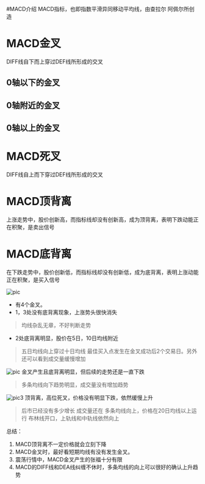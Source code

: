 #MACD介绍
MACD指标，也即指数平滑异同移动平均线，由查拉尔 阿佩尔所创造

# MACD金叉
DIFF线自下而上穿过DEF线所形成的交叉

## 0轴以下的金叉

## 0轴附近的金叉

## 0轴以上的金叉

# MACD死叉
DIFF线自上而下穿过DEF线所形成的交叉

# MACD顶背离
上涨走势中，股价创新高，而指标线却没有创新高，成为顶背离，表明下跌动能正在积聚，是卖出信号

# MACD底背离
在下跌走势中，股价创新低，而指标线却没有创新低，成为底背离，表明上涨动能正在积聚，是买入信号

![pic]()
* 有4个金叉。
* 1，3处没有底背离现象，上涨势头很快消失
> 均线杂乱无章，不好判断走势

* 2处底背离明显，股价在5日，10日均线附近
> 五日均线向上穿过十日均线
> 最佳买入点发生在金叉成功后2个交易日。另外还可以看到成交量缓慢增加

![pic]()
金叉产生且底背离明显，但后续的走势还是一直下跌
> 多条均线向下趋势明显，成交量没有增加趋势

![pic3]()
顶背离，高位死叉，价格没有明显下跌，依然缓慢上升
> 后市已经没有多少增长
> 成交量还在
> 多条均线向上，价格在20日均线以上运行
> 布林线开口，上轨线和中轨线依然向上


总结：
1. MACD顶背离不一定价格就会立刻下降
2. MACD金叉时，最好看短期均线有没有发生金叉。
3. 震荡行情中，MACD金叉产生的张福十分有限
4. MACD的DIFF线和DEA线纠缠不休时，多条均线的向上可以很好的确认上升趋势
